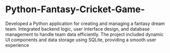 # Python-Fantasy-Cricket-Game-
Developed a Python application for creating and managing a fantasy dream team. Integrated backend logic, user interface design, and database management to handle team data efficiently. The project included dynamic UI components and data storage using SQLite, providing a smooth user experience
